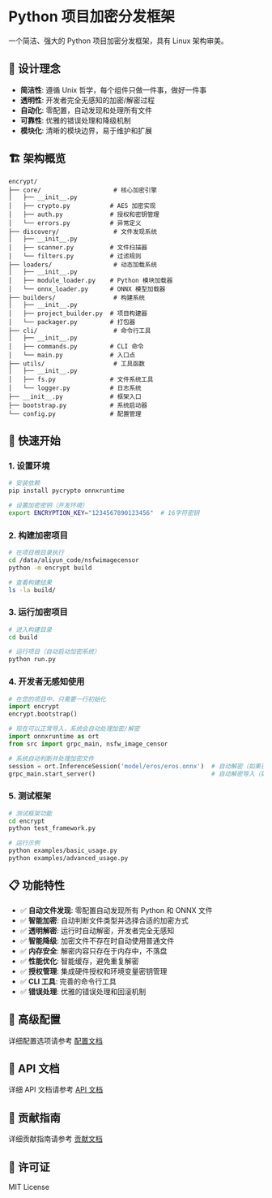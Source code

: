 # Python 项目加密分发框架

一个简洁、强大的 Python 项目加密分发框架，具有 Linux 架构审美。

## 🎯 设计理念

- **简洁性**: 遵循 Unix 哲学，每个组件只做一件事，做好一件事
- **透明性**: 开发者完全无感知的加密/解密过程
- **自动化**: 零配置，自动发现和处理所有文件
- **可靠性**: 优雅的错误处理和降级机制
- **模块化**: 清晰的模块边界，易于维护和扩展

## 🏗️ 架构概览

```
encrypt/
├── core/                    # 核心加密引擎
│   ├── __init__.py
│   ├── crypto.py           # AES 加密实现
│   ├── auth.py             # 授权和密钥管理
│   └── errors.py           # 异常定义
├── discovery/               # 文件发现系统
│   ├── __init__.py
│   ├── scanner.py          # 文件扫描器
│   └── filters.py          # 过滤规则
├── loaders/                 # 动态加载系统
│   ├── __init__.py
│   ├── module_loader.py    # Python 模块加载器
│   └── onnx_loader.py      # ONNX 模型加载器
├── builders/                # 构建系统
│   ├── __init__.py
│   ├── project_builder.py  # 项目构建器
│   └── packager.py         # 打包器
├── cli/                     # 命令行工具
│   ├── __init__.py
│   ├── commands.py         # CLI 命令
│   └── main.py             # 入口点
├── utils/                   # 工具函数
│   ├── __init__.py
│   ├── fs.py               # 文件系统工具
│   └── logger.py           # 日志系统
├── __init__.py             # 框架入口
├── bootstrap.py            # 系统启动器
└── config.py               # 配置管理
```

## 🚀 快速开始

### 1. 设置环境

```bash
# 安装依赖
pip install pycrypto onnxruntime

# 设置加密密钥（开发环境）
export ENCRYPTION_KEY="1234567890123456"  # 16字符密钥
```

### 2. 构建加密项目

```bash
# 在项目根目录执行
cd /data/aliyun_code/nsfwimagecensor
python -m encrypt build

# 查看构建结果
ls -la build/
```

### 3. 运行加密项目

```bash
# 进入构建目录
cd build

# 运行项目（自动启动加密系统）
python run.py
```

### 4. 开发者无感知使用

```python
# 在您的项目中，只需要一行初始化
import encrypt
encrypt.bootstrap()

# 现在可以正常导入，系统会自动处理加密/解密
import onnxruntime as ort
from src import grpc_main, nsfw_image_censor

# 系统自动判断并处理加密文件
session = ort.InferenceSession('model/eros/eros.onnx')  # 自动解密（如果已加密）
grpc_main.start_server()                                # 自动解密导入（如果已加密）
```

### 5. 测试框架

```bash
# 测试框架功能
cd encrypt
python test_framework.py

# 运行示例
python examples/basic_usage.py
python examples/advanced_usage.py
```

## 📋 功能特性

- ✅ **自动文件发现**: 零配置自动发现所有 Python 和 ONNX 文件
- ✅ **智能加密**: 自动判断文件类型并选择合适的加密方式
- ✅ **透明解密**: 运行时自动解密，开发者完全无感知
- ✅ **智能降级**: 加密文件不存在时自动使用普通文件
- ✅ **内存安全**: 解密内容只存在于内存中，不落盘
- ✅ **性能优化**: 智能缓存，避免重复解密
- ✅ **授权管理**: 集成硬件授权和环境变量密钥管理
- ✅ **CLI 工具**: 完善的命令行工具
- ✅ **错误处理**: 优雅的错误处理和回滚机制

## 🔧 高级配置

详细配置选项请参考 [配置文档](docs/configuration.md)

## 📖 API 文档

详细 API 文档请参考 [API 文档](docs/api.md)

## 🤝 贡献指南

详细贡献指南请参考 [贡献文档](docs/contributing.md)

## 📄 许可证

MIT License
